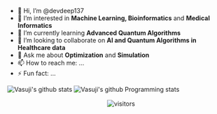 - 👋 Hi, I’m @devdeep137
- 👀 I’m interested in **Machine Learning, Bioinformatics** and **Medical Informatics**
- 🌱 I’m currently learning **Advanced Quantum Algorithms**
- 👯 I’m looking to collaborate on **AI and Quantum Algorithms in Healthcare data**
- 💬 Ask me about **Optimization** and **Simulation**
- 📫 How to reach me: ...
- ⚡ Fun fact: ...

<!-- https://github.com/anuraghazra/github-readme-stats -->

![Vasuji's github stats](https://github-readme-stats.vercel.app/api?username=devdeep137&show_icons=true&hide_border=true)
![Vasuji's github Programming stats](https://github-readme-stats.vercel.app/api/top-langs/?username=devdeep137&show_icons=true&hide_border=true")
<br />
<p align="center">
    <img align="center" alt="visitors" src="https://visitor-badge.laobi.icu/badge?page_id=devdeep137.devdeep137" />
</p>
<!--![visitors](https://visitor-badge.laobi.icu/badge?page_id=page.id) -->
<!--! https://visitor-badge.laobi.icu/#docs -->
